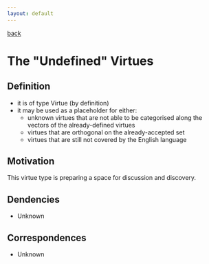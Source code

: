 ```yaml
---
layout: default
---
```

[back](./)

# The "Undefined" Virtues

## Definition


- it is of type Virtue (by definition)
- it may be used as a placeholder for either:
    - unknown virtues that are not able to be categorised along the vectors of the already-defined virtues
    - virtues that are orthogonal on the already-accepted set
    - virtues that are still not covered by the English language

## Motivation

This virtue type is preparing a space for discussion and discovery.


## Dendencies

- Unknown


## Correspondences

- Unknown

